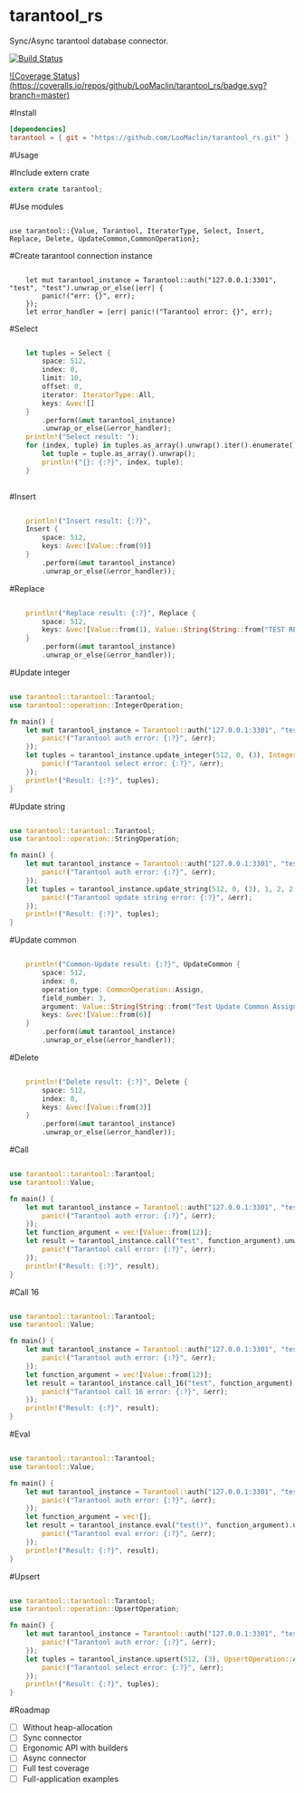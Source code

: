 # tarantool_rs
Sync/Async tarantool database connector.

[![Build Status](https://travis-ci.org/LooMaclin/tarantool_rs.svg?branch=master)](https://travis-ci.org/LooMaclin/tarantool_rs)

[![Coverage Status]
(https://coveralls.io/repos/github/LooMaclin/tarantool_rs/badge.svg?branch=master)](https://coveralls.io/github/LooMaclin/tarantool_rs?branch=master)

#Install

```toml
[dependencies]
tarantool = { git = "https://github.com/LooMaclin/tarantool_rs.git" }
```

#Usage

#Include extern crate 
```rust
extern crate tarantool;


```

#Use modules

```

use tarantool::{Value, Tarantool, IteratorType, Select, Insert, Replace, Delete, UpdateCommon,CommonOperation};

```

#Create tarantool connection instance

```

    let mut tarantool_instance = Tarantool::auth("127.0.0.1:3301", "test", "test").unwrap_or_else(|err| {
        panic!("err: {}", err);
    });
    let error_handler = |err| panic!("Tarantool error: {}", err);

```

#Select

```rust

    let tuples = Select {
        space: 512,
        index: 0,
        limit: 10,
        offset: 0,
        iterator: IteratorType::All,
        keys: &vec![]
    }
        .perform(&mut tarantool_instance)
        .unwrap_or_else(&error_handler);
    println!("Select result: ");
    for (index, tuple) in tuples.as_array().unwrap().iter().enumerate() {
        let tuple = tuple.as_array().unwrap();
        println!("{}: {:?}", index, tuple);
    }
    
```

#Insert

```rust

    println!("Insert result: {:?}",
    Insert {
        space: 512,
        keys: &vec![Value::from(9)]
    }
        .perform(&mut tarantool_instance)
        .unwrap_or_else(&error_handler));

```

#Replace

```rust

    println!("Replace result: {:?}", Replace {
        space: 512,
        keys: &vec![Value::from(1), Value::String(String::from("TEST REPLACE"))]
    }
        .perform(&mut tarantool_instance)
        .unwrap_or_else(&error_handler));

```

#Update integer

```rust

use tarantool::tarantool::Tarantool;
use tarantool::operation::IntegerOperation;

fn main() {
    let mut tarantool_instance = Tarantool::auth("127.0.0.1:3301", "test", "test").unwrap_or_else(|err| {
        panic!("Tarantool auth error: {:?}", &err);
    });
    let tuples = tarantool_instance.update_integer(512, 0, (3), IntegerOperation::Addition, 2, 5).unwrap_or_else(|err| {
        panic!("Tarantool select error: {:?}", &err);
    });
    println!("Result: {:?}", tuples);
}

```

#Update string

```rust

use tarantool::tarantool::Tarantool;
use tarantool::operation::StringOperation;

fn main() {
    let mut tarantool_instance = Tarantool::auth("127.0.0.1:3301", "test", "test").unwrap_or_else(|err| {
        panic!("Tarantool auth error: {:?}", &err);
    });
    let tuples = tarantool_instance.update_string(512, 0, (3), 1, 2, 2, "FUCK").unwrap_or_else(|err| {
        panic!("Tarantool update string error: {:?}", &err);
    });
    println!("Result: {:?}", tuples);
}

```

#Update common

```rust

    println!("Common-Update result: {:?}", UpdateCommon {
        space: 512,
        index: 0,
        operation_type: CommonOperation::Assign,
        field_number: 3,
        argument: Value::String(String::from("Test Update Common Assign")),
        keys: &vec![Value::from(6)]
    }
        .perform(&mut tarantool_instance)
        .unwrap_or_else(&error_handler));

```

#Delete

```rust

    println!("Delete result: {:?}", Delete {
        space: 512,
        index: 0,
        keys: &vec![Value::from(3)]
    }
        .perform(&mut tarantool_instance)
        .unwrap_or_else(&error_handler));

```

#Call

```rust

use tarantool::tarantool::Tarantool;
use tarantool::Value;

fn main() {
    let mut tarantool_instance = Tarantool::auth("127.0.0.1:3301", "test", "test").unwrap_or_else(|err| {
        panic!("Tarantool auth error: {:?}", &err);
    });
    let function_argument = vec![Value::from(12)];
    let result = tarantool_instance.call("test", function_argument).unwrap_or_else(|err| {
        panic!("Tarantool call error: {:?}", &err);
    });
    println!("Result: {:?}", result);
}

```

#Call 16

```rust

use tarantool::tarantool::Tarantool;
use tarantool::Value;

fn main() {
    let mut tarantool_instance = Tarantool::auth("127.0.0.1:3301", "test", "test").unwrap_or_else(|err| {
        panic!("Tarantool auth error: {:?}", &err);
    });
    let function_argument = vec![Value::from(12)];
    let result = tarantool_instance.call_16("test", function_argument).unwrap_or_else(|err| {
        panic!("Tarantool call 16 error: {:?}", &err);
    });
    println!("Result: {:?}", result);
}

```

#Eval

```rust

use tarantool::tarantool::Tarantool;
use tarantool::Value;

fn main() {
    let mut tarantool_instance = Tarantool::auth("127.0.0.1:3301", "test", "test").unwrap_or_else(|err| {
        panic!("Tarantool auth error: {:?}", &err);
    });
    let function_argument = vec![];
    let result = tarantool_instance.eval("test()", function_argument).unwrap_or_else(|err| {
        panic!("Tarantool eval error: {:?}", &err);
    });
    println!("Result: {:?}", result);
}

```

#Upsert

```rust

use tarantool::tarantool::Tarantool;
use tarantool::operation::UpsertOperation;

fn main() {
    let mut tarantool_instance = Tarantool::auth("127.0.0.1:3301", "test", "test").unwrap_or_else(|err| {
        panic!("Tarantool auth error: {:?}", &err);
    });
    let tuples = tarantool_instance.upsert(512, (3), UpsertOperation::Add, 2, 5).unwrap_or_else(|err| {
        panic!("Tarantool select error: {:?}", &err);
    });
    println!("Result: {:?}", tuples);
}

```


#Roadmap

- [ ] Without heap-allocation
- [ ] Sync connector
- [ ] Ergonomic API with builders
- [ ] Async connector
- [ ] Full test coverage
- [ ] Full-application examples
